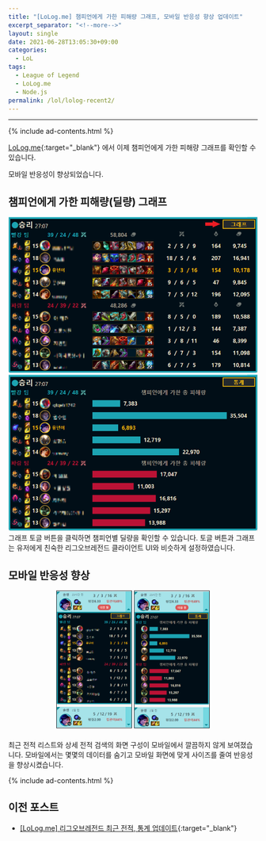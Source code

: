 ```yaml
---
title: "[LoLog.me] 챔피언에게 가한 피해량 그래프, 모바일 반응성 향상 업데이트"
excerpt_separator: "<!--more-->"
layout: single
date: 2021-06-28T13:05:30+09:00
categories:
  - LoL
tags:
  - League of Legend
  - LoLog.me
  - Node.js
permalink: /lol/lolog-recent2/
---
```

---
{% include ad-contents.html %}

[LoLog.me](https://lolog.me/){:target="_blank"} 에서 이제 챔피언에게 가한 피해량 그래프를 확인할 수 있습니다.

모바일 반응성이 향상되었습니다.
<!--more-->


## 챔피언에게 가한 피해량(딜량) 그래프

![graph button](/assets/post-images/lolog-recent2/graphbutton.png)
![damage graph](/assets/post-images/lolog-recent2/graph.png)
그래프 토글 버튼을 클릭하면 챔피언별 딜량을 확인할 수 있습니다. 토글 버튼과 그래프는 유저에게 친숙한 리그오브레전드 클라이언트 UI와 비슷하게 설정하였습니다.

## 모바일 반응성 향상

<center>
<img src="/assets/post-images/lolog-recent2/mobile1.png" alt="mobile1" style="width:30%; border: 1px solid #24292e; margin-bottom: 20px;"/>
<img src="/assets/post-images/lolog-recent2/mobile2.png" alt="mobile2" style="width:30%; border: 1px solid #24292e;margin-bottom: 20px;"/>
</center>
최근 전적 리스트와 상세 전적 검색의 화면 구성이 모바일에서 깔끔하지 않게 보여졌습니다. 모바일에서는 몇몇의 데이터를 숨기고 모바일 화면에 맞게 사이즈를 줄여 반응성을 향상시켰습니다.

{% include ad-contents.html %}

## 이전 포스트
* [[LoLog.me] 리그오브레전드 최근 전적, 통계 업데이트](/lol/lolog-recent/){:target="_blank"}